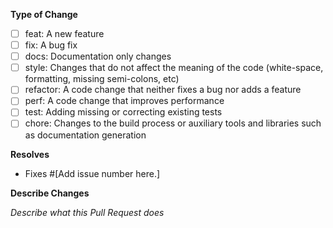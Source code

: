 **Type of Change**
<!-- What type of change does your code introduce? -->
- [ ] feat: A new feature
- [ ] fix: A bug fix
- [ ] docs: Documentation only changes
- [ ] style: Changes that do not affect the meaning of the code (white-space, formatting, missing semi-colons, etc)
- [ ] refactor: A code change that neither fixes a bug nor adds a feature
- [ ] perf: A code change that improves performance
- [ ] test: Adding missing or correcting existing tests
- [ ] chore: Changes to the build process or auxiliary tools and libraries such as documentation generation

**Resolves**
- Fixes #[Add issue number here.]

**Describe Changes**
<!-- Describe your changes in detail, if applicable. -->
_Describe what this Pull Request does_
